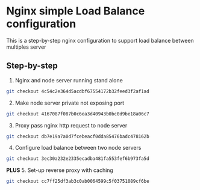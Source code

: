 # Nginx simple Load Balance configuration
This is a step-by-step nginx configuration to support load balance between multiples server

## Step-by-step
1. Nginx and node server running stand alone
```bash
git checkout 4c54c2e364d5acdbf67554172b32feed3f2af1ad
``` 

2. Make node server private not exposing port
```bash
git checkout 4167087f087b0c6ea3d40943b0bc0d9be18a06c7
``` 

3. Proxy pass nginx http request to node server
```bash
git checkout db7e19a7a0d7fcebeacf0dda85476badc478162b
``` 

4. Configure load balance between two node servers
```bash
git checkout 3ec30a232e2335ecadba481fa553fef6b973fa5d
``` 

**PLUS**
5. Set-up reverse proxy with caching
```bash
git checkout cc7ff25df3ab3c0ab0064599c5f03751089cf6be
``` 
